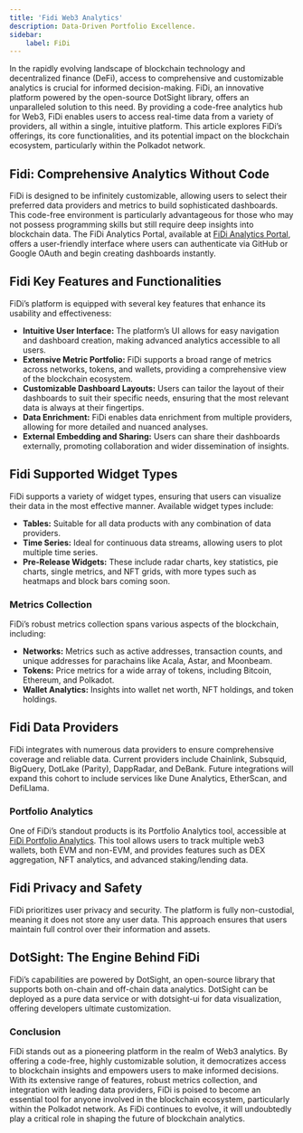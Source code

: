 ```yaml
---
title: 'Fidi Web3 Analytics'
description: Data-Driven Portfolio Excellence.
sidebar:
    label: FiDi
---  
```


In the rapidly evolving landscape of blockchain technology and decentralized finance (DeFi), access to comprehensive and customizable analytics is crucial for informed decision-making. FiDi, an innovative platform powered by the open-source DotSight library, offers an unparalleled solution to this need. By providing a code-free analytics hub for Web3, FiDi enables users to access real-time data from a variety of providers, all within a single, intuitive platform. This article explores FiDi’s offerings, its core functionalities, and its potential impact on the blockchain ecosystem, particularly within the Polkadot network.

## Fidi: Comprehensive Analytics Without Code
FiDi is designed to be infinitely customizable, allowing users to select their preferred data providers and metrics to build sophisticated dashboards. This code-free environment is particularly advantageous for those who may not possess programming skills but still require deep insights into blockchain data. The FiDi Analytics Portal, available at [FiDi Analytics Portal](https://dot.fidi.tech/v2), offers a user-friendly interface where users can authenticate via GitHub or Google OAuth and begin creating dashboards instantly.

## Fidi Key Features and Functionalities
FiDi’s platform is equipped with several key features that enhance its usability and effectiveness:

- **Intuitive User Interface:** The platform’s UI allows for easy navigation and dashboard creation, making advanced analytics accessible to all users.
- **Extensive Metric Portfolio:** FiDi supports a broad range of metrics across networks, tokens, and wallets, providing a comprehensive view of the blockchain ecosystem.
- **Customizable Dashboard Layouts:** Users can tailor the layout of their dashboards to suit their specific needs, ensuring that the most relevant data is always at their fingertips.
- **Data Enrichment:** FiDi enables data enrichment from multiple providers, allowing for more detailed and nuanced analyses.
- **External Embedding and Sharing:** Users can share their dashboards externally, promoting collaboration and wider dissemination of insights.

## Fidi Supported Widget Types
FiDi supports a variety of widget types, ensuring that users can visualize their data in the most effective manner. Available widget types include:
- **Tables:** Suitable for all data products with any combination of data providers.
- **Time Series:** Ideal for continuous data streams, allowing users to plot multiple time series.
- **Pre-Release Widgets:** These include radar charts, key statistics, pie charts, single metrics, and NFT grids, with more types such as heatmaps and block bars coming soon.

### Metrics Collection
FiDi’s robust metrics collection spans various aspects of the blockchain, including:
- **Networks:** Metrics such as active addresses, transaction counts, and unique addresses for parachains like Acala, Astar, and Moonbeam.
- **Tokens:** Price metrics for a wide array of tokens, including Bitcoin, Ethereum, and Polkadot.
- **Wallet Analytics:** Insights into wallet net worth, NFT holdings, and token holdings.

## Fidi Data Providers
FiDi integrates with numerous data providers to ensure comprehensive coverage and reliable data. Current providers include Chainlink, Subsquid, BigQuery, DotLake (Parity), DappRadar, and DeBank. Future integrations will expand this cohort to include services like Dune Analytics, EtherScan, and DefiLlama.

### Portfolio Analytics

One of FiDi’s standout products is its Portfolio Analytics tool, accessible at [FiDi Portfolio Analytics](https://app.fidi.tech). This tool allows users to track multiple web3 wallets, both EVM and non-EVM, and provides features such as DEX aggregation, NFT analytics, and advanced staking/lending data.

## Fidi Privacy and Safety
FiDi prioritizes user privacy and security. The platform is fully non-custodial, meaning it does not store any user data. This approach ensures that users maintain full control over their information and assets.

## DotSight: The Engine Behind FiDi
FiDi’s capabilities are powered by DotSight, an open-source library that supports both on-chain and off-chain data analytics. DotSight can be deployed as a pure data service or with dotsight-ui for data visualization, offering developers ultimate customization.

### Conclusion

FiDi stands out as a pioneering platform in the realm of Web3 analytics. By offering a code-free, highly customizable solution, it democratizes access to blockchain insights and empowers users to make informed decisions. With its extensive range of features, robust metrics collection, and integration with leading data providers, FiDi is poised to become an essential tool for anyone involved in the blockchain ecosystem, particularly within the Polkadot network. As FiDi continues to evolve, it will undoubtedly play a critical role in shaping the future of blockchain analytics.
